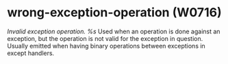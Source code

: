 # wrong-exception-operation (W0716)
*Invalid exception operation. %s* Used when an operation is done against
an exception, but the operation is not valid for the exception in
question. Usually emitted when having binary operations between
exceptions in except handlers.

